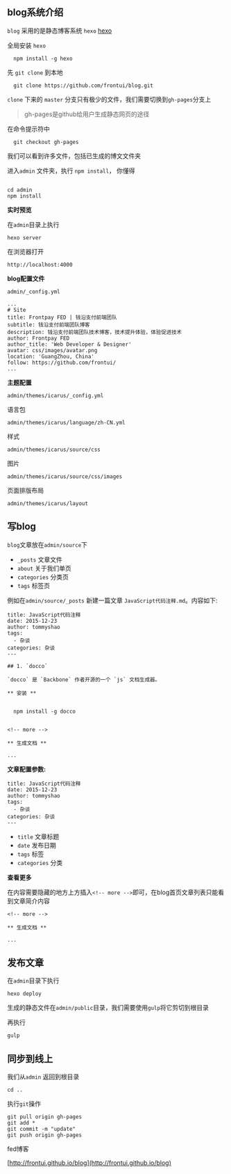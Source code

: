 ## blog系统介绍

`blog` 采用的是静态博客系统 `hexo` [hexo](https://hexo.io)

全局安装 `hexo`

```
  npm install -g hexo
```

先 `git clone` 到本地

```
  git clone https://github.com/frontui/blog.git
```

`clone` 下来的 `master` 分支只有极少的文件，我们需要切换到`gh-pages`分支上

> gh-pages是github给用户生成静态网页的途径

在命令提示符中

```
  git checkout gh-pages
```

我们可以看到许多文件，包括已生成的博文文件夹

进入`admin` 文件夹，执行 `npm install`， 你懂得

```

cd admin
npm install

```

**实时预览**

在`admin`目录上执行

```
hexo server
```

在浏览器打开

```
http://localhost:4000
```

**blog配置文件**

`admin/_config.yml`

```
...
# Site
title: Frontpay FED | 钱沿支付前端团队
subtitle: 钱沿支付前端团队博客
description: 钱沿支付前端团队技术博客，技术提升体验，体验促进技术
author: Frontpay FED
author_title: 'Web Developer & Designer'
avatar: css/images/avatar.png
location: 'GuangZhou, China'
follow: https://github.com/frontui/
...

```

**主题配置**

`admin/themes/icarus/_config.yml`

语言包

`admin/themes/icarus/language/zh-CN.yml`

样式

`admin/themes/icarus/source/css`

图片

`admin/themes/icarus/source/css/images`

页面排版布局

`admin/themes/icarus/layout`

## 写blog

`blog`文章放在`admin/source`下

* `_posts` 文章文件
* `about`  关于我们单页
* `categories` 分类页
* `tags` 标签页

例如在`admin/source/_posts` 新建一篇文章 `JavaScript代码注释.md`。内容如下:

```
title: JavaScript代码注释
date: 2015-12-23
author: tommyshao
tags:
  - 杂谈
categories: 杂谈
---

## 1. `docco`

`docco` 是 `Backbone` 作者开源的一个 `js` 文档生成器。

** 安装 **


  npm install -g docco


<!-- more -->

** 生成文档 **

...
```

**文章配置参数:**

```
title: JavaScript代码注释
date: 2015-12-23
author: tommyshao
tags:
  - 杂谈
categories: 杂谈
---
```

* `title` 文章标题
* `date`  发布日期
* `tags`  标签
* `categories` 分类

**查看更多**

在内容需要隐藏的地方上方插入`<!-- more -->`即可，在blog首页文章列表只能看到文章简介内容

```
<!-- more -->

** 生成文档 **

...
```

## 发布文章

在`admin`目录下执行

```
hexo deploy
```

生成的静态文件在`admin/public`目录，我们需要使用`gulp`将它剪切到根目录

再执行

```
gulp
```

## 同步到线上

我们从`admin` 返回到根目录

```
cd ..
```

执行`git`操作

```
git pull origin gh-pages
git add *
git commit -m "update"
git push origin gh-pages
```

fed博客

[http://frontui.github.io/blog](http://frontui.github.io/blog)
